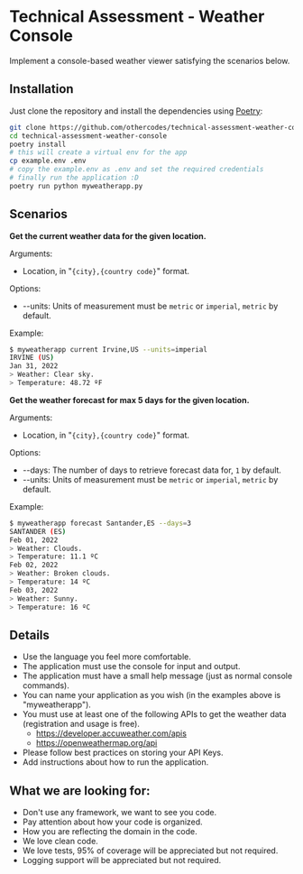 # Technical Assessment - Weather Console

Implement a console-based weather viewer satisfying the scenarios below.

## Installation

Just clone the repository and install the dependencies using [Poetry](https://python-poetry.org/):

```bash
git clone https://github.com/othercodes/technical-assessment-weather-console
cd technical-assessment-weather-console
poetry install
# this will create a virtual env for the app
cp example.env .env
# copy the example.env as .env and set the required credentials
# finally run the application :D
poetry run python myweatherapp.py
```

## Scenarios

**Get the current weather data for the given location.**

Arguments:

* Location, in "`{city},{country code}`" format.

Options:

* --units: Units of measurement must be `metric` or `imperial`, `metric` by default.

Example:

```bash
$ myweatherapp current Irvine,US --units=imperial
IRVINE (US)
Jan 31, 2022 
> Weather: Clear sky.
> Temperature: 48.72 ºF
```

**Get the weather forecast for max 5 days for the given location.**

Arguments:

* Location, in "`{city},{country code}`" format.

Options:

* --days: The number of days to retrieve forecast data for, `1` by default.
* --units: Units of measurement must be `metric` or `imperial`, `metric` by default.

Example:

```bash
$ myweatherapp forecast Santander,ES --days=3
SANTANDER (ES)
Feb 01, 2022 
> Weather: Clouds.
> Temperature: 11.1 ºC
Feb 02, 2022 
> Weather: Broken clouds.
> Temperature: 14 ºC
Feb 03, 2022 
> Weather: Sunny.
> Temperature: 16 ºC
```

## Details

* Use the language you feel more comfortable.
* The application must use the console for input and output.
* The application must have a small help message (just as normal console commands).
* You can name your application as you wish (in the examples above is "myweatherapp").
* You must use at least one of the following APIs to get the weather data (registration and usage is free).
    * https://developer.accuweather.com/apis
    * https://openweathermap.org/api
* Please follow best practices on storing your API Keys.
* Add instructions about how to run the application.

## What we are looking for:

* Don't use any framework, we want to see you code.
* Pay attention about how your code is organized.
* How you are reflecting the domain in the code.
* We love clean code.
* We love tests, 95% of coverage will be appreciated but not required.
* Logging support will be appreciated but not required.
